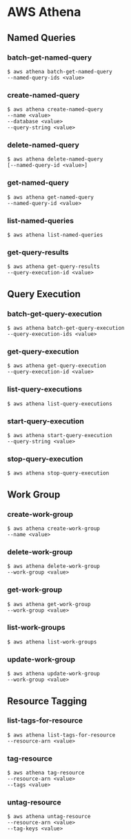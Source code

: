 # AWS Athena

## Named Queries

### batch-get-named-query
```
$ aws athena batch-get-named-query
--named-query-ids <value>
```

### create-named-query
```
$ aws athena create-named-query
--name <value>
--database <value>
--query-string <value>
```

### delete-named-query
```
$ aws athena delete-named-query
[--named-query-id <value>]
```

### get-named-query
```
$ aws athena get-named-query
--named-query-id <value>
```

### list-named-queries
```
$ aws athena list-named-queries
```

### get-query-results
```
$ aws athena get-query-results
--query-execution-id <value>
```

## Query Execution

### batch-get-query-execution
```
$ aws athena batch-get-query-execution
--query-execution-ids <value>
```

### get-query-execution
```
$ aws athena get-query-execution
--query-execution-id <value>
```

### list-query-executions
```
$ aws athena list-query-executions
```

### start-query-execution
```
$ aws athena start-query-execution
--query-string <value>
```

### stop-query-execution
```
$ aws athena stop-query-execution
```

## Work Group

### create-work-group
```
$ aws athena create-work-group
--name <value>
```

### delete-work-group
```
$ aws athena delete-work-group
--work-group <value>
```

### get-work-group
```
$ aws athena get-work-group
--work-group <value>
```

### list-work-groups
```
$ aws athena list-work-groups
```

### update-work-group
```
$ aws athena update-work-group
--work-group <value>
```

## Resource Tagging

### list-tags-for-resource
```
$ aws athena list-tags-for-resource
--resource-arn <value>
```

### tag-resource
```
$ aws athena tag-resource
--resource-arn <value>
--tags <value>
```

### untag-resource
```
$ aws athena untag-resource
--resource-arn <value>
--tag-keys <value>
```
